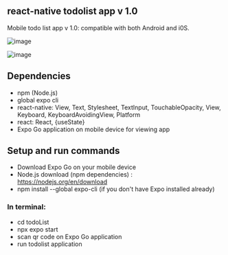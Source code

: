 ## react-native todolist app v 1.0
Mobile todo list app v 1.0: compatible with both Android and i0S.


![image](https://github.com/gre-owl/todoList/assets/97501735/c8d3896f-f06d-49f9-963b-21bc2e828de6)

![image](https://github.com/gre-owl/todoList/assets/97501735/4ac0b811-6463-4b4f-a5ce-f6cb83ed3ef4)



## Dependencies
- npm (Node.js) 
- global expo cli
- react-native: View, Text, Stylesheet, TextInput, TouchableOpacity, View, Keyboard, KeyboardAvoidingView, Platform
- react: React, {useState}
- Expo Go application on mobile device for viewing app

## Setup and run commands
- Download Expo Go on your mobile device
- Node.js download (npm dependencies) : https://nodejs.org/en/download
- npm install --global expo-cli (if you don't have Expo installed already)
  
### In terminal:
 - cd todoList
 - npx expo start
 - scan qr code on Expo Go application
-  run todolist application
